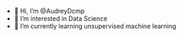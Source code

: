 - 👋 Hi, I’m @AudreyDcmp
- 👀 I’m interested in Data Science
- 🌱 I’m currently learning unsupervised machine learning

<!---
AudreyDcmp/AudreyDcmp is a ✨ special ✨ repository because its `README.md` (this file) appears on your GitHub profile.
You can click the Preview link to take a look at your changes.
--->
